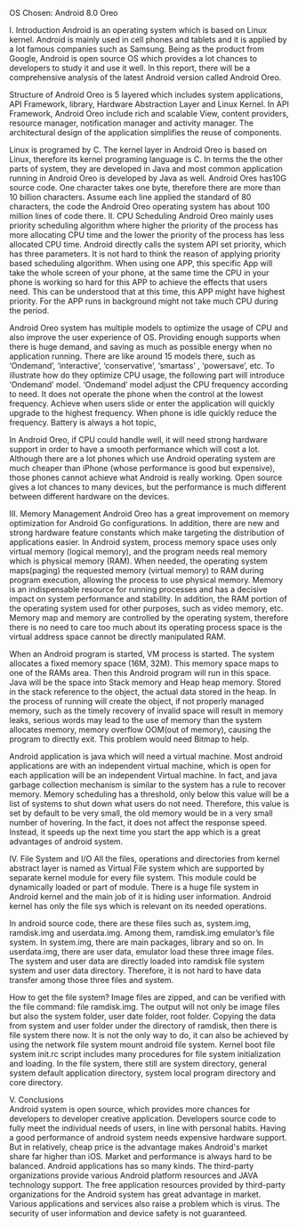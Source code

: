 OS Chosen: Android 8.0 Oreo

I.	Introduction 
Android is an operating system which is based on Linux kernel. Android is mainly used in cell phones and tablets and it is applied by a lot famous companies such as Samsung.  Being as the product from Google, Android is open source OS which provides a lot chances to developers to study it and use it well. In this report, there will be a comprehensive analysis of the latest Android version called Android Oreo.

Structure of Android Oreo is 5 layered which includes system applications, API Framework, library, Hardware Abstraction Layer and Linux Kernel. In API Framework, Android Oreo include rich and scalable View, content providers, resource manager, notification manager and activity manager. The architectural design of the application simplifies the reuse of components. 

Linux is programed by C. The kernel layer in Android Oreo is based on Linux, therefore its kernel programing language is C. In terms the the other parts of system, they are developed in Java and most common application running in Android Oreo is developed by Java as well. Android Ores has10G source code. One character takes one byte, therefore there are more than 10 billion characters. Assume each line applied the standard of 80 characters, the code the Android Oreo operating system has about 100 million lines of code there.
II.	CPU Scheduling
Android Oreo mainly uses priority scheduling algorithm where higher the priority of the process has more allocating CPU time and the lower the priority of the process has less allocated CPU time. Android directly calls the system API set priority, which has three parameters. It is not hard to think the reason of applying priority based scheduling algorithm. When using one APP, this specific App will take the whole screen of your phone, at the same time the CPU in your phone is working so hard for this APP to achieve the effects that users need. This can be understood that at this time, this APP might have highest priority. For the APP runs in background might not take much CPU during the period. 

Android Oreo system has multiple models to optimize the usage of CPU and also improve the user experience of OS. Providing enough supports when there is huge demand, and saving as much as possible energy when no application running.  There are like around 15 models there, such as ‘Ondemand’, ‘interactive’, ‘conservative’, ‘smartass’ , ‘powersave’, etc. To illustrate how do they optimize CPU usage, the following part will introduce ‘Ondemand’ model. ‘Ondemand’ model adjust the CPU frequency according to need. It does not operate the phone when the control at the lowest frequency. Achieve when users slide or enter the application will quickly upgrade to the highest frequency. When phone is idle quickly reduce the frequency.  Battery is always a hot topic, 

In Android Oreo, if CPU could handle well, it will need strong hardware support in order to have a smooth performance which will cost a lot. Although there are a lot phones which use Android operating system are much cheaper than iPhone (whose performance is good but expensive), those phones cannot achieve what Android is really working. Open source gives a lot chances to many devices, but the performance is much different between different hardware on the devices.

III.	 Memory Management
Android Oreo has a great improvement on memory optimization for Android Go configurations. In addition, there are new and strong hardware feature constants which make targeting the distribution of applications easier. In Android system, process memory space uses only virtual memory (logical memory), and the program needs real memory which is physical memory (RAM). When needed, the operating system maps(paging) the requested memory (virtual memory) to RAM during program execution, allowing the process to use physical memory. Memory is an indispensable resource for running processes and has a decisive impact on system performance and stability. In addition, the RAM portion of the operating system used for other purposes, such as video memory, etc. Memory map and memory are controlled by the operating system, therefore there is no need to care too much about its operating process space is the virtual address space cannot be directly manipulated RAM.

When an Android program is started, VM process is started. The system allocates a fixed memory space (16M, 32M). This memory space maps to one of the RAMs area. Then this Android program will run in this space. Java will be the space into Stack memory and Heap heap memory. Stored in the stack reference to the object, the actual data stored in the heap. In the process of running will create the object, if not properly managed memory, such as the timely recovery of invalid space will result in memory leaks, serious words may lead to the use of memory than the system allocates memory, memory overflow OOM(out of memory), causing the program to directly exit.  This problem would need Bitmap to help.

Android application is java which will need a virtual machine. Most android applications are with an independent virtual machine, which is open for each application will be an independent Virtual machine. In fact, and java garbage collection mechanism is similar to the system has a rule to recover memory. Memory scheduling has a threshold, only below this value will be a list of systems to shut down what users do not need. Therefore, this value is set by default to be very small, the old memory would be in a very small number of hovering. In the fact, it does not affect the response speed. Instead, it speeds up the next time you start the app which is a great advantages of android system. 

IV.	 File System and I/O 
All the files, operations and directories from kernel abstract layer is named as Virtual File system which are supported by separate kernel module for every file system.  This module could be dynamically loaded or part of module. There is a huge file system in Android kernel and the main job of it is hiding user information. Android kernel has only the file sys which is relevant on its needed operations. 

In android source code, there are these files such as, system.img, ramdisk.img and userdata.img. Among them, ramdisk.img emulator’s file system. In system.img, there are main packages, library and so on. In userdata.img, there are user data, emulator load these three image files. The system and user data are directly loaded into ramdisk file system system and user data directory. Therefore, it is not hard to have data transfer among those three files and system.

How to get the file system?  Image files are zipped, and can be verified with the file command: file ramdisk.img. The output will not only be image files but also the system folder, user date folder, root folder. Copying the data from system and user folder under the directory of ramdisk, then there is file system there now. It is not the only way to do, it can also be achieved by using the network file system mount android file system. Kernel boot file system init.rc script includes many procedures for file system initialization and loading. In the file system, there still are system directory, general system default application directory, system local program directory and core directory.

V.	Conclusions  
Android system is open source, which provides more chances for developers to developer creative application. Developers source code to fully meet the individual needs of users, in line with personal habits. Having a good performance of android system needs expensive hardware support. But in relatively, cheap price is the advantage makes Android's market share far higher than iOS. Market and performance is always hard to be balanced. Android applications has so many kinds. The third-party organizations provide various Android platform resources and JAVA technology support. The free application resources provided by third-party organizations for the Android system has great advantage in market. Various applications and services also raise a problem which is virus. The security of user information and device safety is not guaranteed. 

